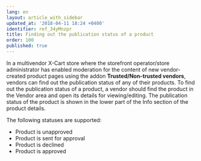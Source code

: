 ```yaml
---
lang: en
layout: article_with_sidebar
updated_at: '2018-04-11 18:24 +0400'
identifier: ref_34yMnzpr
title: Finding out the publication status of a product
order: 100
published: true
---
```

In a multivendor X-Cart store where the storefront operator/store administrator has enabled moderation for the content of new vendor-created product pages using the addon **Trusted/Non-trusted vendors**, vendors can find out the publication status of any of their products. To find out the publication status of a product, a vendor should find the product in the Vendor area and open its details for viewing/editing. The publication status of the product is shown in the lower part of the Info section of the product details.

The following statuses are supported:

   * Product is unapproved
   * Product is sent for approval
   * Product is declined
   * Product is approved

